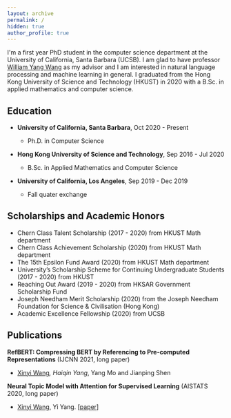 ```yaml
---
layout: archive
permalink: /
hidden: true
author_profile: true
---
```


I'm a first year PhD student in the computer science department at the University of California, Santa Barbara (UCSB). I am glad to have professor [William Yang Wang](https://sites.cs.ucsb.edu/~william/index.html) as my advisor and I am interested in natural language processing and machine learning in general. I graduated from the Hong Kong University of Science and Technology (HKUST) in 2020 with a B.Sc. in applied mathematics and computer science. 
<!-- I was on exchange at the University of California, Los Angeles (UCLA) from September to December, 2019.  -->
<!-- I also had the fortune to work with [Yi Yang](http://yya518.github.io/) and [Prof. Yuan Yao](https://yao-lab.github.io/).  -->
<!-- \[[CV](/pdf/Resume.pdf)\]  -->

## Education 
* **University of California, Santa Barbara**, Oct 2020 - Present
  * Ph.D. in Computer Science

* **Hong Kong University of Science and Technology**, Sep 2016 - Jul 2020
  * B.Sc. in Applied Mathematics and Computer Science
  <!-- * CGA: 3.74/4.30  -->
  <!-- \[[transcript](/pdf/HKUST_transcript.pdf)\] -->
  <!-- * Capstone Project Supervisor: Prof. Yuan, Yao  -->

* **University of California, Los Angeles**, Sep 2019 - Dec 2019
  * Fall quater exchange
  <!-- * CGA: 3.90/4.00 (Dean's Honors List)  -->
  <!-- \[[transcript](/pdf/UCLA_transcript.pdf)\] -->

## Scholarships and Academic Honors

* Chern Class Talent Scholarship (2017 - 2020) from HKUST Math department
* Chern Class Achievement Scholarship (2020) from HKUST Math department
* The 15th Epsilon Fund Award (2020) from HKUST Math department
* University’s Scholarship Scheme for Continuing Undergraduate Students (2017 - 2020) from HKUST
* Reaching Out Award (2019 - 2020) from HKSAR Government Scholarship Fund
* Joseph Needham Merit Scholarship (2020) from the Joseph Needham Foundation for Science & Civilisation (Hong Kong) 
* Academic Excellence Fellowship (2020) from UCSB

## Publications

**RefBERT: Compressing BERT by Referencing to Pre-computed Representations** (IJCNN 2021, long paper)
* <ins>Xinyi Wang</ins>*, Haiqin Yang*, Yang Mo and Jianping Shen

**Neural Topic Model with Attention for Supervised Learning** (AISTATS 2020, long paper)
* <ins>Xinyi Wang</ins>, Yi Yang. 
\[[paper](http://proceedings.mlr.press/v108/wang20c.html)\]